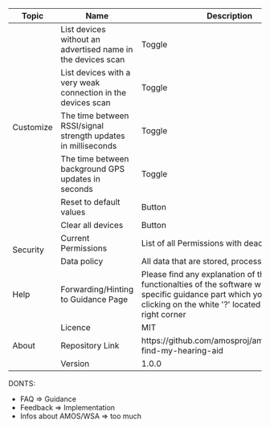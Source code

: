 
<table>
    <thead>
        <tr>
            <th> Topic </th>
            <th> Name </th>
            <th> Description </th>
        </tr>
    </thead>
    <tbody>
        <tr>
            <td rowspan=6>Customize</td>
            <td>List devices without an advertised name in the devices scan</td>
            <td>Toggle</td>
        </tr>
        <tr>
            <td>List devices with a very weak connection in the devices scan</td>
            <td>Toggle</td>
        </tr>
        <tr>
            <td> The time between RSSI/signal strength updates in milliseconds</td>
            <td>Toggle</td>
        </tr>
        <tr>
            <td>The time between background GPS updates in seconds</td>
            <td>Toggle</td>
        </tr>
        <tr>
            <td>Reset to default values</td>
            <td>Button</td>
        </tr>
        <tr>
            <td>Clear all devices</td>
            <td>Button</td>
        </tr>
        <tr>
            <td rowspan=2>Security</td>
            <td>Current Permissions</td>
            <td>List of all Permissions with deactivated toggle</td>
        </tr>
        <tr>
            <td>Data policy</td>
            <td>All data that are stored, processed and why</td>
        </tr>
        <tr>
            <td>Help</td>
            <td>Forwarding/Hinting to Guidance Page</td>
            <td>Please find any explanation of the functionalties of the software within our specific guidance part which you can find by clicking on the white '?' located on the top right corner</td>
        </tr>
        <tr>
            <td rowspan=6>About</td>
            <td>Licence</td>
            <td>MIT</td>
        </tr>
        <tr>
            <td>Repository Link</td>
            <td>https://github.com/amosproj/amos2022ss05-find-my-hearing-aid</td>
        </tr>
        <tr>
            <td>Version</td>
            <td>1.0.0</td>
        </tr>
    </tbody>
</table>


DONTS:
- FAQ => Guidance
- Feedback => Implementation
- Infos about AMOS/WSA => too much
